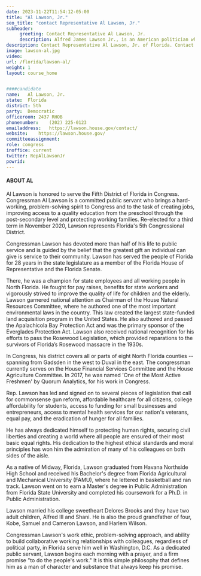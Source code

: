 ```yaml
---
date: 2023-11-22T11:54:12-05:00
title: "Al Lawson, Jr."
seo_title: "contact Representative Al Lawson, Jr."
subheader:
     greeting: Contact Representative Al Lawson, Jr. 
     description: Alfred James Lawson Jr., is an American politician who is the U.S. Representative for Florida's 5th congressional district, serving since 2017. The district stretches across most of the border with Georgia, including most of the majority-black areas between Tallahassee and Jacksonville. 
description: Contact Representative Al Lawson, Jr. of Florida. Contact information for Al Lawson, Jr. includes email address, phone number, and mailing address.
image: lawson-al.jpg
video: 
url: /florida/lawson-al/
weight: 1
layout: course_home


####candidate
name:	Al Lawson, Jr.
state:	Florida
district: 5th
party:	Democratic
officeroom:	2437 RHOB
phonenumber:	(202) 225-0123
emailaddress:	https://lawson.house.gov/contact/
website:	https://lawson.house.gov/
committeeassignment: 
role: congress
inoffice: current
twitter: RepAlLawsonJr
powrid: 
---
```


#### ABOUT AL
Al Lawson is honored to serve the Fifth District of Florida in Congress.
Congressman Al Lawson is a committed public servant who brings a hard-working, problem-solving spirit to Congress and to the task of creating jobs, improving access to a quality education from the preschool through the post-secondary level and protecting working families. Re-elected for a third term in November 2020, Lawson represents Florida's 5th Congressional District.
 
Congressman Lawson has devoted more than half of his life to public service and is guided by the belief that the greatest gift an individual can give is service to their community. Lawson has served the people of Florida for 28 years in the state legislature as a member of the Florida House of Representative and the Florida Senate.
 
There, he was a champion for state employees and all working people in North Florida. He fought for pay raises, benefits for state workers and vigorously strived to improve the quality of life for children and the elderly. Lawson garnered national attention as Chairman of the House Natural Resources Committee, where he authored one of the most important environmental laws in the country. This law created the largest state-funded land acquisition program in the United States. He also authored and passed the Apalachicola Bay Protection Act and was the primary sponsor of the Everglades Protection Act. Lawson also received national recognition for his efforts to pass the Rosewood Legislation, which provided reparations to the survivors of Florida’s Rosewood massacre in the 1930s.
 
In Congress, his district covers all or parts of eight North Florida counties -- spanning from Gadsden in the west to Duval in the east. The congressman currently serves on the House Financial Services Committee and the House Agriculture Committee. In 2017, he was named 'One of the Most Active Freshmen' by Quorum Analytics, for his work in Congress.
 
Rep. Lawson has led and signed on to several pieces of legislation that call for commonsense gun reform, affordable healthcare for all citizens, college affordability for students, access to funding for small businesses and entrepreneurs, access to mental health services for our nation's veterans, equal pay, and the eradication of hunger for all families.
 
He has always dedicated himself to protecting human rights, securing civil liberties and creating a world where all people are ensured of their most basic equal rights. His dedication to the highest ethical standards and moral principles has won him the admiration of many of his colleagues on both sides of the aisle.
 
As a native of Midway, Florida, Lawson graduated from Havana Northside High School and received his Bachelor's degree from Florida Agricultural and Mechanical University (FAMU), where he lettered in basketball and ran track. Lawson went on to earn a Master's degree in Public Administration from Florida State University and completed his coursework for a Ph.D. in Public Administration.
 
Lawson married his college sweetheart Delores Brooks and they have two adult children, Alfred III and Shani. He is also the proud grandfather of four, Kobe, Samuel and Cameron Lawson, and Harlem Wilson.
 
Congressman Lawson's work ethic, problem-solving approach, and ability to build collaborative working relationships with colleagues, regardless of political party, in Florida serve him well in Washington, D.C. As a dedicated public servant, Lawson begins each morning with a prayer, and a firm promise "to do the people's work." It is this simple philosophy that defines him as a man of character and substance that always keep his promise.